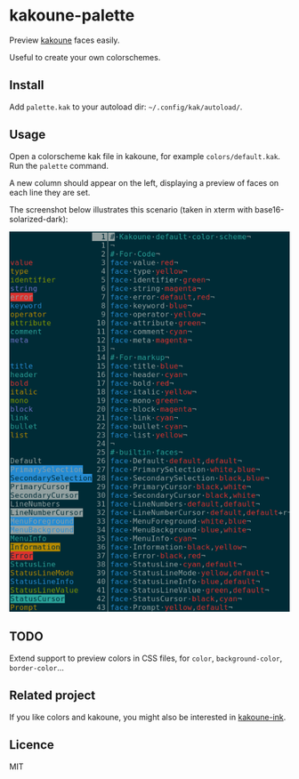# kakoune-palette

Preview [kakoune](http://kakoune.org) faces easily.

Useful to create your own colorschemes.

## Install

Add `palette.kak` to your autoload dir: `~/.config/kak/autoload/`.

## Usage

Open a colorscheme kak file in kakoune, for example `colors/default.kak`. Run the `palette` command.

A new column should appear on the left, displaying a preview of faces on each line they are set.

The screenshot below illustrates this scenario (taken in xterm with base16-solarized-dark):

![kakoune-palette](https://raw.githubusercontent.com/Delapouite/kakoune-palette/master/screenshot.png)

## TODO

Extend support to preview colors in CSS files, for `color`, `background-color`, `border-color`…

## Related project

If you like colors and kakoune, you might also be interested in [kakoune-ink](https://delapouite.github.io/kakoune-ink/).

## Licence

MIT
